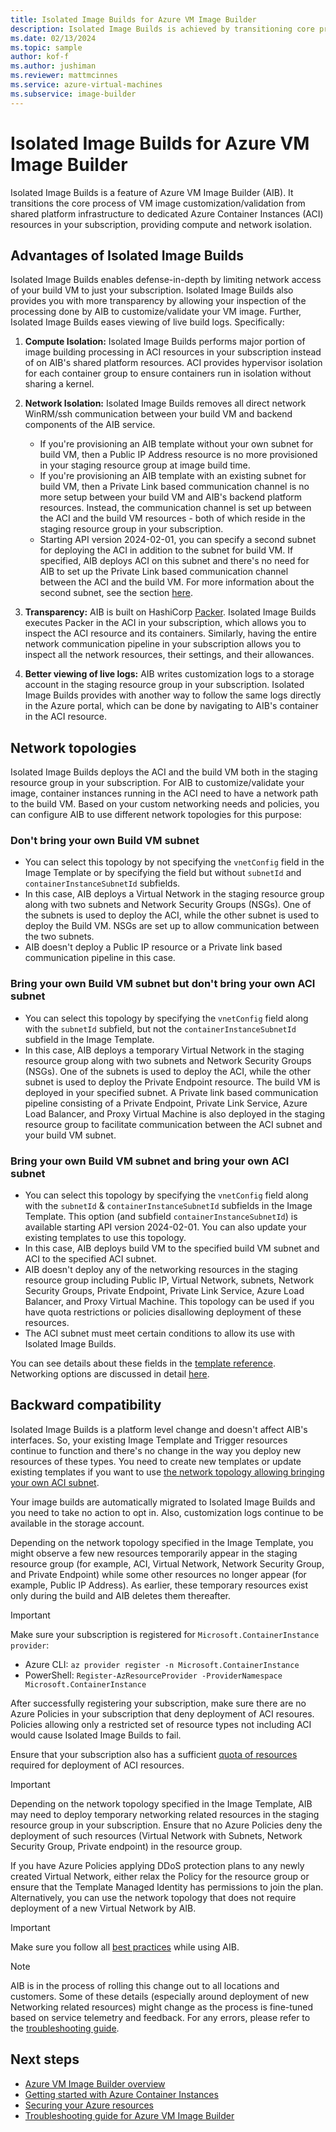 ```yaml
---
title: Isolated Image Builds for Azure VM Image Builder
description: Isolated Image Builds is achieved by transitioning core process of VM image customization/validation from shared infrastructure to dedicated Azure Container Instances resources in your subscription providing compute and network isolation.
ms.date: 02/13/2024
ms.topic: sample
author: kof-f
ms.author: jushiman
ms.reviewer: mattmcinnes
ms.service: azure-virtual-machines
ms.subservice: image-builder
---
```


# Isolated Image Builds for Azure VM Image Builder

Isolated Image Builds is a feature of Azure VM Image Builder (AIB). It transitions the core process of VM image customization/validation from shared platform infrastructure to dedicated Azure Container Instances (ACI) resources in your subscription, providing compute and network isolation.

## Advantages of Isolated Image Builds

Isolated Image Builds enables defense-in-depth by limiting network access of your build VM to just your subscription. Isolated Image Builds also provides you with more transparency by allowing your inspection of the processing done by AIB to customize/validate your VM image. Further, Isolated Image Builds eases viewing of live build logs. Specifically:

1. **Compute Isolation:** Isolated Image Builds performs major portion of image building processing in ACI resources in your subscription instead of on AIB's shared platform resources. ACI provides hypervisor isolation for each container group to ensure containers run in isolation without sharing a kernel.
2. **Network Isolation:**  Isolated Image Builds removes all direct network WinRM/ssh communication between your build VM and backend components of the AIB service.
    - If you're provisioning an AIB template without your own subnet for build VM, then a Public IP Address resource is no more provisioned in your staging resource group at image build time.
    - If you're provisioning an AIB template with an existing subnet for build VM, then a Private Link based communication channel is no more setup between your build VM and AIB's backend platform resources. Instead, the communication channel is set up between the ACI and the build VM resources - both of which reside in the staging resource group in your subscription.
    - Starting API version 2024-02-01, you can specify a second subnet for deploying the ACI in addition to the subnet for build VM. If specified, AIB deploys ACI on this subnet and there's no need for AIB to set up the Private Link based communication channel between the ACI and the build VM. For more information about the second subnet, see the section [here](./security-isolated-image-builds-image-builder.md#bring-your-own-build-vm-subnet-and-bring-your-own-aci-subnet). 

3. **Transparency:** AIB is built on HashiCorp [Packer](https://www.packer.io/). Isolated Image Builds executes Packer in the ACI in your subscription, which allows you to inspect the ACI resource and its containers. Similarly, having the entire network communication pipeline in your subscription allows you to inspect all the network resources, their settings, and their allowances.
4. **Better viewing of live logs:** AIB writes customization logs to a storage account in the staging resource group in your subscription. Isolated Image Builds provides with another way to follow the same logs directly in the Azure portal, which can be done by navigating to AIB's container in the ACI resource.

## Network topologies
Isolated Image Builds deploys the ACI and the build VM both in the staging resource group in your subscription. For AIB to customize/validate your image, container instances running in the ACI need to have a network path to the build VM. Based on your custom networking needs and policies, you can configure AIB to use different network topologies for this purpose:
### Don't bring your own Build VM subnet
- You can select this topology by not specifying the `vnetConfig` field in the Image Template or by specifying the field but without `subnetId` and `containerInstanceSubnetId` subfields.
- In this case, AIB deploys a Virtual Network in the staging resource group along with two subnets and Network Security Groups (NSGs). One of the subnets is used to deploy the ACI, while the other subnet is used to deploy the Build VM. NSGs are set up to allow communication between the two subnets.
- AIB doesn't deploy a Public IP resource or a Private link based communication pipeline in this case.
### Bring your own Build VM subnet but don't bring your own ACI subnet
- You can select this topology by specifying the `vnetConfig` field along with the `subnetId` subfield, but not the `containerInstanceSubnetId` subfield in the Image Template.
- In this case, AIB deploys a temporary Virtual Network in the staging resource group along with two subnets and Network Security Groups (NSGs). One of the subnets is used to deploy the ACI, while the other subnet is used to deploy the Private Endpoint resource. The build VM is deployed in your specified subnet. A Private link based communication pipeline consisting of a Private Endpoint, Private Link Service, Azure Load Balancer, and Proxy Virtual Machine is also deployed in the staging resource group to facilitate communication between the ACI subnet and your build VM subnet.
### Bring your own Build VM subnet and bring your own ACI subnet
- You can select this topology by specifying the `vnetConfig` field along with the `subnetId` & `containerInstanceSubnetId` subfields in the Image Template. This option (and subfield `containerInstanceSubnetId`) is available starting API version 2024-02-01. You can also update your existing templates to use this topology.
- In this case, AIB deploys build VM to the specified build VM subnet and ACI to the specified ACI subnet.
- AIB doesn't deploy any of the networking resources in the staging resource group including Public IP, Virtual Network, subnets, Network Security Groups, Private Endpoint, Private Link Service, Azure Load Balancer, and Proxy Virtual Machine. This topology can be used if you have quota restrictions or policies disallowing deployment of these resources. 
- The ACI subnet must meet certain conditions to allow its use with Isolated Image Builds.

You can see details about these fields in the [template reference](./linux/image-builder-json.md#vnetconfig-optional). Networking options are discussed in detail [here](./linux/image-builder-networking.md).

## Backward compatibility

Isolated Image Builds is a platform level change and doesn't affect AIB's interfaces. So, your existing Image Template and Trigger resources continue to function and there's no change in the way you deploy new resources of these types. You need to create new templates or update existing templates if you want to use [the network topology allowing bringing your own ACI subnet](./security-isolated-image-builds-image-builder.md#bring-your-own-build-vm-subnet-and-bring-your-own-aci-subnet).

Your image builds are automatically migrated to Isolated Image Builds and you need to take no action to opt in. Also, customization logs continue to be available in the storage account.

Depending on the network topology specified in the Image Template, you might observe a few new resources temporarily appear in the staging resource group (for example, ACI, Virtual Network, Network Security Group, and Private Endpoint) while some other resources no longer appear (for example, Public IP Address). As earlier, these temporary resources exist only during the build and AIB deletes them thereafter.

> [!IMPORTANT] 
> Make sure your subscription is registered for `Microsoft.ContainerInstance provider`: 
> - Azure CLI: `az provider register -n Microsoft.ContainerInstance`
> - PowerShell: `Register-AzResourceProvider -ProviderNamespace Microsoft.ContainerInstance`
>
> After successfully registering your subscription, make sure there are no Azure Policies in your subscription that deny deployment of ACI resoures. Policies allowing only a restricted set of resource types not including ACI would cause Isolated Image Builds to fail. 
>
> Ensure that your subscription also has a sufficient [quota of resources](../container-instances/container-instances-resource-and-quota-limits.md) required for deployment of ACI resources.
>

> [!IMPORTANT]
> Depending on the network topology specified in the Image Template, AIB may need to deploy temporary networking related resources in the staging resource group in your subscription. Ensure that no Azure Policies deny the deployment of such resources (Virtual Network with Subnets, Network Security Group, Private endpoint) in the resource group.
>
> If you have Azure Policies applying DDoS protection plans to any newly created Virtual Network, either relax the Policy for the resource group or ensure that the Template Managed Identity has permissions to join the plan. Alternatively, you can use the network topology that does not require deployment of a new Virtual Network by AIB.

> [!IMPORTANT]
> Make sure you follow all [best practices](image-builder-best-practices.md) while using AIB.

> [!NOTE]
> AIB is in the process of rolling this change out to all locations and customers. Some of these details (especially around deployment of new Networking related resources) might change as the process is fine-tuned based on service telemetry and feedback. For any errors, please refer to the [troubleshooting guide](./linux/image-builder-troubleshoot.md#troubleshoot-build-failures).

## Next steps

- [Azure VM Image Builder overview](./image-builder-overview.md)
- [Getting started with Azure Container Instances](../container-instances/container-instances-overview.md)
- [Securing your Azure resources](../security/fundamentals/overview.md)
- [Troubleshooting guide for Azure VM Image Builder](./linux/image-builder-troubleshoot.md#troubleshoot-build-failures)
